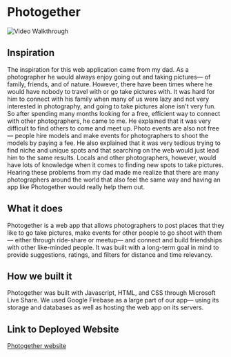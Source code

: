 # Photogether
<img src='https://challengepost-s3-challengepost.netdna-ssl.com/photos/production/software_photos/000/907/514/datas/gallery.jpg' title='Login Page' width='' alt='Video Walkthrough' />

## Inspiration
The inspiration for this web application came from my dad. As a photographer he would always enjoy going out and taking pictures— of family, friends, and of nature. However, there have been times where he would have nobody to travel with or go take pictures with. It was hard for him to connect with his family when many of us were lazy and not very interested in photography, and going to take pictures alone isn't very fun. So after spending many months looking for a free, efficient way to connect with other photographers, he came to me. He explained that it was very difficult to find others to come and meet up. Photo events are also not free— people hire models and make events for photographers to shoot the models by paying a fee. He also explained that it was very tedious trying to find niche and unique spots and that searching on the web would just lead him to the same results. Locals and other photographers, however, would have lots of knowledge when it comes to finding new spots to take pictures. Hearing these problems from my dad made me realize that there are many photographers around the world that also feel the same way and having an app like Photogether would really help them out.

## What it does
Photogether is a web app that allows photographers to post places that they like to go take pictures, make events for other people to go shoot with them— either through ride-share or meetup— and connect and build friendships with other like-minded people. It was built with a long-term goal in mind to provide suggestions, ratings, and filters for distance and time relevancy.

## How we built it
Photogether was built with Javascript, HTML, and CSS through Microsoft Live Share. We used Google Firebase as a large part of our app— using its storage and databases as well as hosting the web app on its servers.

## Link to Deployed Website
[Photogether website](photogether-182.firebaseapp.com)
